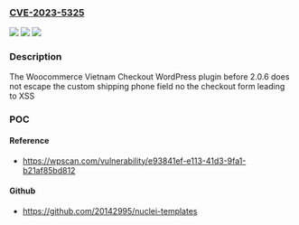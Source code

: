 ### [CVE-2023-5325](https://cve.mitre.org/cgi-bin/cvename.cgi?name=CVE-2023-5325)
![](https://img.shields.io/static/v1?label=Product&message=Woocommerce%20Vietnam%20Checkout&color=blue)
![](https://img.shields.io/static/v1?label=Version&message=0%3C%202.0.6%20&color=brighgreen)
![](https://img.shields.io/static/v1?label=Vulnerability&message=CWE-79%20Cross-Site%20Scripting%20(XSS)&color=brighgreen)

### Description

The Woocommerce Vietnam Checkout WordPress plugin before 2.0.6 does not escape the custom shipping phone field no the checkout form leading to XSS

### POC

#### Reference
- https://wpscan.com/vulnerability/e93841ef-e113-41d3-9fa1-b21af85bd812

#### Github
- https://github.com/20142995/nuclei-templates

